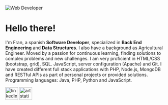 ![Web Developer](https://media-exp1.licdn.com/dms/image/C4D16AQHGhA4T3_vHSg/profile-displaybackgroundimage-shrink_350_1400/0/1646845397618?e=1659571200&v=beta&t=1XKcgQy0MgcYRmGRHl3CVkIBALnltnEc_dKF-fFCtvw)

# Hello there!
I'm Fran, a spanish __Software Developer__, specialized in __Back End Engineering__ and __Data Structures__. I also have a background as Agricultural Engineer. Moved by a passion for continuous learning, finding solutions to complex problems and new challenges. I am very proficient in HTML/CSS (bootstrap, grid), SQL. JavaScript, server configuration (Apache) and Git. I have created different full stack applications with PHP, Node.js, MongoDB and RESTful APIs as part of personal projects or provided solutions. Programming languages: Java, PHP, Python and JavaScript. 





[<img src='https://cdn.jsdelivr.net/npm/simple-icons@3.0.1/icons/linkedin.svg' alt='linkedin' height='40'>](https://www.linkedin.com/in/franpersanchez/) [<img src='https://cdn.jsdelivr.net/npm/simple-icons@3.0.1/icons/artstation.svg' alt='artstation' height='40'>](https://www.artstation.com/franperezs)  
